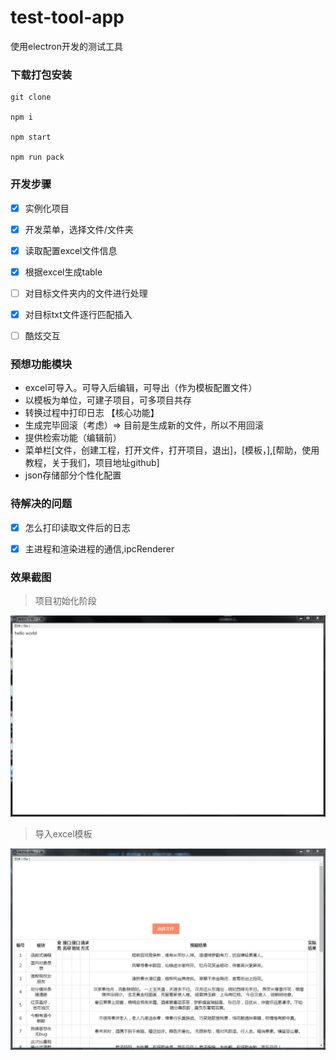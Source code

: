 # test-tool-app
使用electron开发的测试工具

### 下载打包安装

```
git clone 

npm i

npm start

npm run pack
```

### 开发步骤

- [x] 实例化项目
- [x] 开发菜单，选择文件/文件夹
- [x] 读取配置excel文件信息
- [x] 根据excel生成table
- [ ] 对目标文件夹内的文件进行处理
- [x] 对目标txt文件逐行匹配插入
- [ ] 酷炫交互


### 预想功能模块

- excel可导入。可导入后编辑，可导出（作为模板配置文件）
- 以模板为单位，可建子项目，可多项目共存
- 转换过程中打印日志 【核心功能】
- 生成完毕回滚（考虑）=> 目前是生成新的文件，所以不用回滚
- 提供检索功能（编辑前）
- 菜单栏[文件，创建工程，打开文件，打开项目，退出]，[模板，],[帮助，使用教程，关于我们，项目地址github]
- json存储部分个性化配置 

### 待解决的问题

- [x] 怎么打印读取文件后的日志
- [x] 主进程和渲染进程的通信,ipcRenderer




### 效果截图

> 项目初始化阶段

![avatar](/screen/screen01.png)


> 导入excel模板

![avatar](/screen/screen02.jpg)

